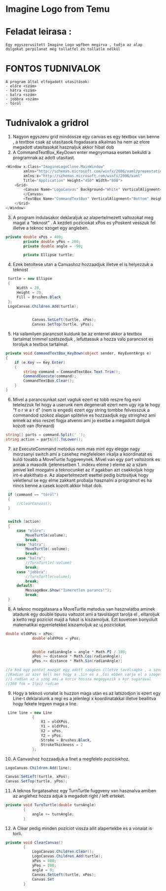 # Imagine Logo from Temu

# Feladat leirasa :

    Egy egyszerusitett Imagine Logo wpfben megirva , tudja az alap dolgokat perpilanat még tollatfel és tollatle nélkül


# FONTOS TUDNIVALOK

    A program által elfogadott utasítások:
    - előre <szám>
    - hátra <szám>
    - balra <szám>
    - jobbra <szám>
    - töröl

# Tudnivalok a gridrol

1. Nagyon egyszeru grid mindossze egy canvas es egy textbox van benne , a textbox csak az utasitasok fogadasara alkalmas ha nem az elore megadott utasitasokat hasznaljuk akkor hibat dob
2. A CommandTextBox_KeyDown enter megnyomasa eseten bekuldi a programnak az adott utasitast.

```c#
<Window x:Class="ImagineLogoClone.MainWindow"
        xmlns="http://schemas.microsoft.com/winfx/2006/xaml/presentation"
        xmlns:x="http://schemas.microsoft.com/winfx/2006/xaml"
        Title="Application" Height="450" Width="800">
    <Grid>
        <Canvas Name="LogoCanvas" Background="White" VerticalAlignment="Stretch" HorizontalAlignment="Stretch">
        </Canvas>
        <TextBox Name="CommandTextBox" VerticalAlignment="Bottom" Height="30" Margin="10,0,10,10" KeyDown="CommandTextBox_KeyDown" />
    </Grid>
</Window>
```

3. A program indulasakor deklaraljuk az alapertelmezett valtozokat meg magat a "teknost" . A kezdeti poziciokat xPos es yPoskent vesszuk fel illetve a teknoc szoget egy angleben.

```c#
private double xPos = 400;  
        private double yPos = 200;  
        private double angle = -90;   

        private Ellipse turtle;
```

4. Ezek betoltese utan a Canvashoz hozzaadjuk illetve el is helyezzuk a teknost

```c#
 turtle = new Ellipse
 {
     Width = 20,
     Height = 20,
     Fill = Brushes.Black
 };
 LogoCanvas.Children.Add(turtle);

            
            Canvas.SetLeft(turtle, xPos);
            Canvas.SetTop(turtle, yPos);
```

5. Ha valamilyen parancsot kuldunk be az enterrel akkor a textbox tartalmat trimmel szetszedjuk , lefuttassuk a hozza valo parancsot es toroljuk a textbox tartalmat.

```c#
private void CommandTextBox_KeyDown(object sender, KeyEventArgs e)
{
    if (e.Key == Key.Enter)
    {
        string command = CommandTextBox.Text.Trim();
        CommandExecute(command);
        CommandTextBox.Clear();
    }
}
```

6. Mivel a parancsunkat szet vagtuk ezert ez tobb reszre fog esni tetelezzuk fel hogy a userunk nem degeneralt ezert nem ugy irja le hogy "f o r w a r d" (nem is engedi) ezert egy string tombbe felvesszuk a commandod szokoz alapjan splitelve es hozzaadjuk egy stringhez ami ennek az elso reszet fogja atvenni ami jo esetbe a megadott dolgok kozott van (forward)

```c#
string[] parts = command.Split(' ');
string action = parts[0].ToLower();
```

7. az ExecuteCommand metodus nem mas mint egy elegge nagy morzsanyi switch ami a casehez megfeleloen irkalja a koordinatat es kuldi tovabb a MoveTurtle fuggvenynek. Mivel van egy part valtozonk es annak a masodik (jelenesetben 1. indexu eleme ) eleme az a szam amivel kell mozgatni a teknocunket az if agakban azt csekkoljuk hogy int-e alakithato e. Az alapertelmezett esettel pedig biztositjuk hogy veletlenul se egy elme zakkant probalja hasznalni a programot es ha nincs benne a casek kozott akkor hibat dob.

```c#
 if (command == "töröl")
 {
     //ClearCanvas();
 }


 switch (action)
 {
     case "előre":
         MoveTurtle(volume);
         break;
     case "hátra":
         MoveTurtle(-volume);
         break;
     case "balra":
         //TurnTurtle(-volume)
         break;
     case "jobbra":
         //TurnTurtle(volume);
         break;
     default:
         MessageBox.Show("Ismeretlen parancs!");
         break;
 }
```

8. A teknoc mozgatasara a MoveTurtle metodus van hasznalatba aminek atadunk egy double tipusu valtozot ami a tavolsagot tarolja el , eltaroljuk a ketto regi poziciot majd a fokot is kiszamoljuk.
Ezt kovetoen bonyolult matematikai egyenletekkel kiszamoljuk az uj poziciokat.

```c#
double oldXPos = xPos;
            double oldYPos = yPos;

            
            double radianAngle = angle * Math.PI / 180;
            xPos += distance * Math.Cos(radianAngle);
            yPos += distance * Math.Sin(radianAngle);

//a kod egy pontot mozgat egy adott szogben illetve tavolsagba , a szoget fokbol radianba alakitja majd a cos és sinnel kiszamolja mennyit kell menni X,Y iranyba.
//Radian az azer kell mer hogy a .Sin es a .Cos ebben varja el a szoget nem fokba
//1 radian az a szog ami a koriv hossza megegyezik a kor sugaraval
//360 fok = 1(pi) radian
```

9. Hogy a teknos vonalat is huzzon maga utan es az latszodjon is ezert egy Line-t deklaralunk a regi es a jelenlegi x koordinatakkal illetve beallitva hogy fekete legyen maga a line.

```c#
 Line line = new Line
            {
                X1 = oldXPos,
                Y1 = oldYPos,
                X2 = xPos,
                Y2 = yPos,
                Stroke = Brushes.Black,
                StrokeThickness = 2
            };
```

10. A Canvashoz hozzaadjuk a linet a megfelelo poziciokhoz.

```c#
LogoCanvas.Children.Add(line);

Canvas.SetLeft(turtle, xPos);
Canvas.SetTop(turtle, yPos);
```

11. A teknos forgatasahoz egy TurnTurtle fuggveny van hasznalva amiben az anglehez hozza adjuk a megadott right / left erteket.

```c#
private void TurnTurtle(double turnAngle)
        {
            angle += turnAngle;
        }
```

12. A Clear pedig minden poziciot vissza allit alapertekbe es a vonalat is torli.

```c#
private void ClearCanvas()
        {
            LogoCanvas.Children.Clear();
            LogoCanvas.Children.Add(turtle); 
            xPos = 400;
            yPos = 200;
            angle = 0;
            Canvas.SetLeft(turtle, xPos);
            Canvas.Set
        }
```

